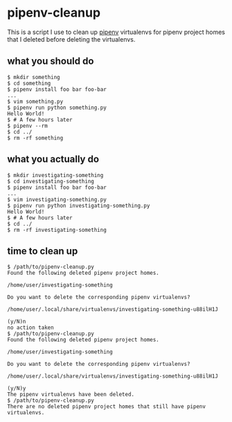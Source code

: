 # pipenv-cleanup

This is a script I use to clean up [pipenv][0] virtualenvs for pipenv project homes that I deleted before deleting the virtualenvs.


## what you should do
```console
$ mkdir something
$ cd something
$ pipenv install foo bar foo-bar
...
$ vim something.py
$ pipenv run python something.py
Hello World!
$ # A few hours later
$ pipenv --rm
$ cd ../
$ rm -rf something
```

## what you actually do
```console
$ mkdir investigating-something
$ cd investigating-something
$ pipenv install foo bar foo-bar
...
$ vim investigating-something.py
$ pipenv run python investigating-something.py
Hello World!
$ # A few hours later
$ cd ../
$ rm -rf investigating-something
```
## time to clean up
```console
$ /path/to/pipenv-cleanup.py
Found the following deleted pipenv project homes.

/home/user/investigating-something

Do you want to delete the corresponding pipenv virtualenvs?

/home/user/.local/share/virtualenvs/investigating-something-u88ilH1J

(y/N)n
no action taken
$ /path/to/pipenv-cleanup.py
Found the following deleted pipenv project homes.

/home/user/investigating-something

Do you want to delete the corresponding pipenv virtualenvs?

/home/user/.local/share/virtualenvs/investigating-something-u88ilH1J

(y/N)y
The pipenv virtualenvs have been deleted.
$ /path/to/pipenv-cleanup.py
There are no deleted pipenv project homes that still have pipenv virtualenvs.
```

[0]: https://github.com/pypa/pipenv
